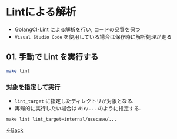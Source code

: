 # Lintによる解析

- [GolangCI-Lint](https://github.com/golangci/golangci-lint) による解析を行い, コードの品質を保つ
- `Visual Studio Code` を使用している場合は保存時に解析処理が走る

## 01. 手動で Lint を実行する

```bash
make lint
```

### 対象を指定して実行

- `lint_target` に指定したディレクトリが対象となる.
- 再帰的に実行したい場合は `dir/...` のように指定する.

```
make lint lint_target=internal/usecase/...
```

[←Back](../README.md)
